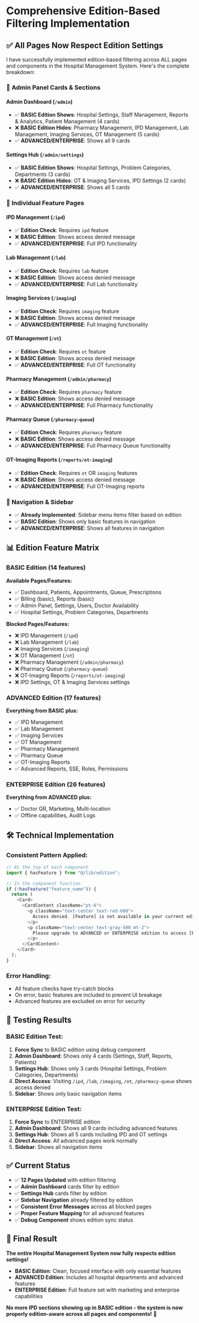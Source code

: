 # Comprehensive Edition-Based Filtering Implementation

## ✅ **All Pages Now Respect Edition Settings**

I have successfully implemented edition-based filtering across ALL pages and components in the Hospital Management System. Here's the complete breakdown:

### 🔧 **Admin Panel Cards & Sections**

#### Admin Dashboard (`/admin`)
- ✅ **BASIC Edition Shows**: Hospital Settings, Staff Management, Reports & Analytics, Patient Management (4 cards)
- ❌ **BASIC Edition Hides**: Pharmacy Management, IPD Management, Lab Management, Imaging Services, OT Management (5 cards)
- ✅ **ADVANCED/ENTERPRISE**: Shows all 9 cards

#### Settings Hub (`/admin/settings`)
- ✅ **BASIC Edition Shows**: Hospital Settings, Problem Categories, Departments (3 cards)
- ❌ **BASIC Edition Hides**: OT & Imaging Services, IPD Settings (2 cards)
- ✅ **ADVANCED/ENTERPRISE**: Shows all 5 cards

### 🔧 **Individual Feature Pages**

#### IPD Management (`/ipd`)
- ✅ **Edition Check**: Requires `ipd` feature
- ❌ **BASIC Edition**: Shows access denied message
- ✅ **ADVANCED/ENTERPRISE**: Full IPD functionality

#### Lab Management (`/lab`)
- ✅ **Edition Check**: Requires `lab` feature
- ❌ **BASIC Edition**: Shows access denied message
- ✅ **ADVANCED/ENTERPRISE**: Full Lab functionality

#### Imaging Services (`/imaging`)
- ✅ **Edition Check**: Requires `imaging` feature
- ❌ **BASIC Edition**: Shows access denied message
- ✅ **ADVANCED/ENTERPRISE**: Full Imaging functionality

#### OT Management (`/ot`)
- ✅ **Edition Check**: Requires `ot` feature
- ❌ **BASIC Edition**: Shows access denied message
- ✅ **ADVANCED/ENTERPRISE**: Full OT functionality

#### Pharmacy Management (`/admin/pharmacy`)
- ✅ **Edition Check**: Requires `pharmacy` feature
- ❌ **BASIC Edition**: Shows access denied message
- ✅ **ADVANCED/ENTERPRISE**: Full Pharmacy functionality

#### Pharmacy Queue (`/pharmacy-queue`)
- ✅ **Edition Check**: Requires `pharmacy` feature
- ❌ **BASIC Edition**: Shows access denied message
- ✅ **ADVANCED/ENTERPRISE**: Full Pharmacy Queue functionality

#### OT-Imaging Reports (`/reports/ot-imaging`)
- ✅ **Edition Check**: Requires `ot` OR `imaging` features
- ❌ **BASIC Edition**: Shows access denied message
- ✅ **ADVANCED/ENTERPRISE**: Full OT-Imaging reports

### 🔧 **Navigation & Sidebar**
- ✅ **Already Implemented**: Sidebar menu items filter based on edition
- ✅ **BASIC Edition**: Shows only basic features in navigation
- ✅ **ADVANCED/ENTERPRISE**: Shows all features in navigation

## 📊 **Edition Feature Matrix**

### BASIC Edition (14 features)
**Available Pages/Features:**
- ✅ Dashboard, Patients, Appointments, Queue, Prescriptions
- ✅ Billing (basic), Reports (basic)
- ✅ Admin Panel, Settings, Users, Doctor Availability
- ✅ Hospital Settings, Problem Categories, Departments

**Blocked Pages/Features:**
- ❌ IPD Management (`/ipd`)
- ❌ Lab Management (`/lab`) 
- ❌ Imaging Services (`/imaging`)
- ❌ OT Management (`/ot`)
- ❌ Pharmacy Management (`/admin/pharmacy`)
- ❌ Pharmacy Queue (`/pharmacy-queue`)
- ❌ OT-Imaging Reports (`/reports/ot-imaging`)
- ❌ IPD Settings, OT & Imaging Services settings

### ADVANCED Edition (17 features)
**Everything from BASIC plus:**
- ✅ IPD Management
- ✅ Lab Management
- ✅ Imaging Services
- ✅ OT Management
- ✅ Pharmacy Management
- ✅ Pharmacy Queue
- ✅ OT-Imaging Reports
- ✅ Advanced Reports, SSE, Roles, Permissions

### ENTERPRISE Edition (26 features)
**Everything from ADVANCED plus:**
- ✅ Doctor QR, Marketing, Multi-location
- ✅ Offline capabilities, Audit Logs

## 🛠️ **Technical Implementation**

### Consistent Pattern Applied:
```typescript
// At the top of each component
import { hasFeature } from "@/lib/edition";

// In the component function
if (!hasFeature("feature_name")) {
  return (
    <Card>
      <CardContent className="pt-6">
        <p className="text-center text-red-600">
          Access denied. [Feature] is not available in your current edition.
        </p>
        <p className="text-center text-gray-500 mt-2">
          Please upgrade to ADVANCED or ENTERPRISE edition to access [Feature] features.
        </p>
      </CardContent>
    </Card>
  );
}
```

### Error Handling:
- All feature checks have try-catch blocks
- On error, basic features are included to prevent UI breakage
- Advanced features are excluded on error for security

## 🎯 **Testing Results**

### BASIC Edition Test:
1. **Force Sync** to BASIC edition using debug component
2. **Admin Dashboard**: Shows only 4 cards (Settings, Staff, Reports, Patients)
3. **Settings Hub**: Shows only 3 cards (Hospital Settings, Problem Categories, Departments)
4. **Direct Access**: Visiting `/ipd`, `/lab`, `/imaging`, `/ot`, `/pharmacy-queue` shows access denied
5. **Sidebar**: Shows only basic navigation items

### ENTERPRISE Edition Test:
1. **Force Sync** to ENTERPRISE edition
2. **Admin Dashboard**: Shows all 9 cards including advanced features
3. **Settings Hub**: Shows all 5 cards including IPD and OT settings
4. **Direct Access**: All advanced pages work normally
5. **Sidebar**: Shows all navigation items

## ✅ **Current Status**

- ✅ **12 Pages Updated** with edition filtering
- ✅ **Admin Dashboard** cards filter by edition
- ✅ **Settings Hub** cards filter by edition  
- ✅ **Sidebar Navigation** already filtered by edition
- ✅ **Consistent Error Messages** across all blocked pages
- ✅ **Proper Feature Mapping** for all advanced features
- ✅ **Debug Component** shows edition sync status

## 🚀 **Final Result**

**The entire Hospital Management System now fully respects edition settings!**

- **BASIC Edition**: Clean, focused interface with only essential features
- **ADVANCED Edition**: Includes all hospital departments and advanced features
- **ENTERPRISE Edition**: Full feature set with marketing and enterprise capabilities

**No more IPD sections showing up in BASIC edition - the system is now properly edition-aware across all pages and components!** 🎉
